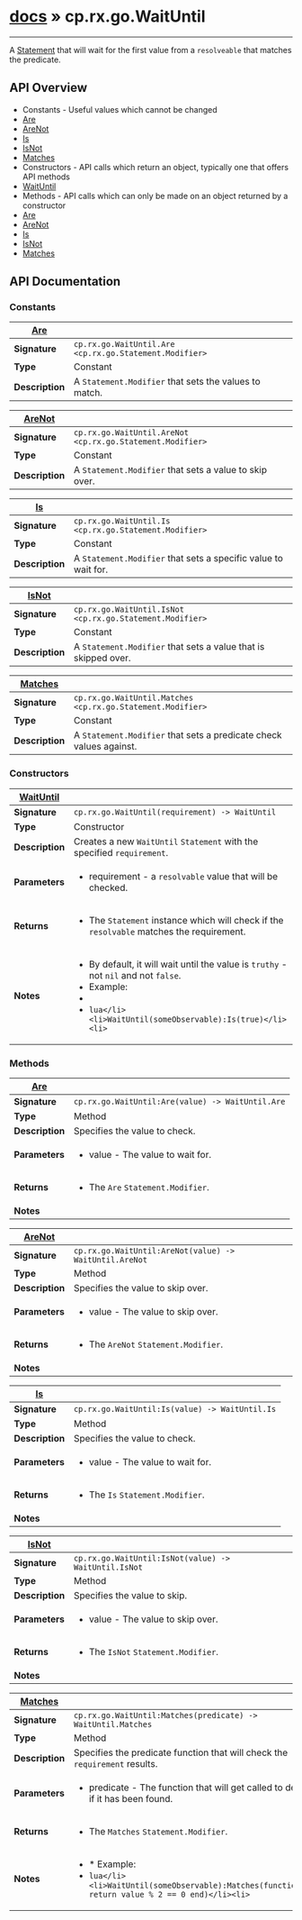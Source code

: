 # [docs](index.md) » cp.rx.go.WaitUntil
---

A [Statement](cp.rx.go.Statement.md) that will wait for the first value from a `resolveable` that matches the predicate.

## API Overview
* Constants - Useful values which cannot be changed
 * [Are](#Are)
 * [AreNot](#AreNot)
 * [Is](#Is)
 * [IsNot](#IsNot)
 * [Matches](#Matches)
* Constructors - API calls which return an object, typically one that offers API methods
 * [WaitUntil](#WaitUntil)
* Methods - API calls which can only be made on an object returned by a constructor
 * [Are](#Are)
 * [AreNot](#AreNot)
 * [Is](#Is)
 * [IsNot](#IsNot)
 * [Matches](#Matches)

## API Documentation

### Constants

| [Are](#Are)         |                                                                                     |
| --------------------------------------------|-------------------------------------------------------------------------------------|
| **Signature**                               | `cp.rx.go.WaitUntil.Are <cp.rx.go.Statement.Modifier>`                                                                    |
| **Type**                                    | Constant                                                                     |
| **Description**                             | A `Statement.Modifier` that sets the values to match.                                                                     |

| [AreNot](#AreNot)         |                                                                                     |
| --------------------------------------------|-------------------------------------------------------------------------------------|
| **Signature**                               | `cp.rx.go.WaitUntil.AreNot <cp.rx.go.Statement.Modifier>`                                                                    |
| **Type**                                    | Constant                                                                     |
| **Description**                             | A `Statement.Modifier` that sets a value to skip over.                                                                     |

| [Is](#Is)         |                                                                                     |
| --------------------------------------------|-------------------------------------------------------------------------------------|
| **Signature**                               | `cp.rx.go.WaitUntil.Is <cp.rx.go.Statement.Modifier>`                                                                    |
| **Type**                                    | Constant                                                                     |
| **Description**                             | A `Statement.Modifier` that sets a specific value to wait for.                                                                     |

| [IsNot](#IsNot)         |                                                                                     |
| --------------------------------------------|-------------------------------------------------------------------------------------|
| **Signature**                               | `cp.rx.go.WaitUntil.IsNot <cp.rx.go.Statement.Modifier>`                                                                    |
| **Type**                                    | Constant                                                                     |
| **Description**                             | A `Statement.Modifier` that sets a value that is skipped over.                                                                     |

| [Matches](#Matches)         |                                                                                     |
| --------------------------------------------|-------------------------------------------------------------------------------------|
| **Signature**                               | `cp.rx.go.WaitUntil.Matches <cp.rx.go.Statement.Modifier>`                                                                    |
| **Type**                                    | Constant                                                                     |
| **Description**                             | A `Statement.Modifier` that sets a predicate check values against.                                                                     |

### Constructors

| [WaitUntil](#WaitUntil)         |                                                                                     |
| --------------------------------------------|-------------------------------------------------------------------------------------|
| **Signature**                               | `cp.rx.go.WaitUntil(requirement) -> WaitUntil`                                                                    |
| **Type**                                    | Constructor                                                                     |
| **Description**                             | Creates a new `WaitUntil` `Statement` with the specified `requirement`.                                                                     |
| **Parameters**                              | <ul><li>requirement  - a `resolvable` value that will be checked.</li></ul> |
| **Returns**                                 | <ul><li>The `Statement` instance which will check if the `resolvable` matches the requirement.</li></ul>          |
| **Notes**                                   | <ul><li>By default, it will wait until the value is `truthy` - not `nil` and not `false`.</li><li>Example:</li><li></li><li>```lua</li><li>WaitUntil(someObservable):Is(true)</li><li>```</li></ul>                |

### Methods

| [Are](#Are)         |                                                                                     |
| --------------------------------------------|-------------------------------------------------------------------------------------|
| **Signature**                               | `cp.rx.go.WaitUntil:Are(value) -> WaitUntil.Are`                                                                    |
| **Type**                                    | Method                                                                     |
| **Description**                             | Specifies the value to check.                                                                     |
| **Parameters**                              | <ul><li>value  - The value to wait for.</li></ul> |
| **Returns**                                 | <ul><li>The `Are` `Statement.Modifier`.</li></ul>          |
| **Notes**                                   | <ul></ul>                |

| [AreNot](#AreNot)         |                                                                                     |
| --------------------------------------------|-------------------------------------------------------------------------------------|
| **Signature**                               | `cp.rx.go.WaitUntil:AreNot(value) -> WaitUntil.AreNot`                                                                    |
| **Type**                                    | Method                                                                     |
| **Description**                             | Specifies the value to skip over.                                                                     |
| **Parameters**                              | <ul><li>value  - The value to skip over.</li></ul> |
| **Returns**                                 | <ul><li>The `AreNot` `Statement.Modifier`.</li></ul>          |
| **Notes**                                   | <ul></ul>                |

| [Is](#Is)         |                                                                                     |
| --------------------------------------------|-------------------------------------------------------------------------------------|
| **Signature**                               | `cp.rx.go.WaitUntil:Is(value) -> WaitUntil.Is`                                                                    |
| **Type**                                    | Method                                                                     |
| **Description**                             | Specifies the value to check.                                                                     |
| **Parameters**                              | <ul><li>value  - The value to wait for.</li></ul> |
| **Returns**                                 | <ul><li>The `Is` `Statement.Modifier`.</li></ul>          |
| **Notes**                                   | <ul></ul>                |

| [IsNot](#IsNot)         |                                                                                     |
| --------------------------------------------|-------------------------------------------------------------------------------------|
| **Signature**                               | `cp.rx.go.WaitUntil:IsNot(value) -> WaitUntil.IsNot`                                                                    |
| **Type**                                    | Method                                                                     |
| **Description**                             | Specifies the value to skip.                                                                     |
| **Parameters**                              | <ul><li>value  - The value to skip over.</li></ul> |
| **Returns**                                 | <ul><li>The `IsNot` `Statement.Modifier`.</li></ul>          |
| **Notes**                                   | <ul></ul>                |

| [Matches](#Matches)         |                                                                                     |
| --------------------------------------------|-------------------------------------------------------------------------------------|
| **Signature**                               | `cp.rx.go.WaitUntil:Matches(predicate) -> WaitUntil.Matches`                                                                    |
| **Type**                                    | Method                                                                     |
| **Description**                             | Specifies the predicate function that will check the `requirement` results.                                                                     |
| **Parameters**                              | <ul><li>predicate  - The function that will get called to determine if it has been found.</li></ul> |
| **Returns**                                 | <ul><li>The `Matches` `Statement.Modifier`.</li></ul>          |
| **Notes**                                   | <ul><li>* Example:</li><li>```lua</li><li>WaitUntil(someObservable):Matches(function(value) return value % 2 == 0 end)</li><li>```</li></ul>                |

